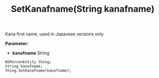 ﻿---
uid: crmscript_ref_NSPersonEntity_SetKanafname
title: SetKanafname(String kanafname)
intellisense: NSPersonEntity.SetKanafname
keywords: NSPersonEntity, GetKanafname
so.topic: reference
---

Kana first name, used in Japanese versions only

**Parameter:** 
 - **kanafname** String

```crmscript
NSPersonEntity thing;
String kanafname;
thing.SetKanafname(kanafname);
```

